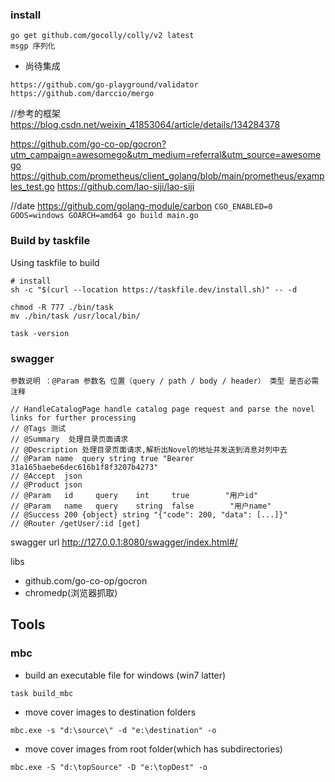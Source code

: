 ### install

```shell
go get github.com/gocolly/colly/v2 latest
msgp 序列化
```

- 尚待集成
```text
https://github.com/go-playground/validator
https://github.com/darccio/mergo
```


//参考的框架
https://blog.csdn.net/weixin_41853064/article/details/134284378

https://github.com/go-co-op/gocron?utm_campaign=awesomego&utm_medium=referral&utm_source=awesomego
https://github.com/prometheus/client_golang/blob/main/prometheus/examples_test.go
https://github.com/lao-siji/lao-siji

//date
https://github.com/golang-module/carbon
``
CGO_ENABLED=0 GOOS=windows GOARCH=amd64 go build main.go
``

### Build by taskfile

Using taskfile to build

```shell
# install 
sh -c "$(curl --location https://taskfile.dev/install.sh)" -- -d

chmod -R 777 ./bin/task
mv ./bin/task /usr/local/bin/

task -version

```

### swagger

```text
参数说明 ：@Param 参数名 位置（query / path / body / header） 类型 是否必需 注释

// HandleCatalogPage handle catalog page request and parse the novel links for further processing
// @Tags 测试
// @Summary  处理目录页面请求
// @Description 处理目录页面请求,解析出Novel的地址并发送到消息对列中去
// @Param name	query string true "Bearer 31a165baebe6dec616b1f8f3207b4273"
// @Accept  json
// @Product json
// @Param   id     query    int     true        "用户id"
// @Param   name   query    string  false        "用户name"
// @Success 200 {object} string	"{"code": 200, "data": [...]}"
// @Router /getUser/:id [get]
```
swagger url
http://127.0.0.1:8080/swagger/index.html#/

libs

* github.com/go-co-op/gocron
* chromedp(浏览器抓取)

## Tools

### mbc

+ build an executable file for windows (win7 latter)

```shell
task build_mbc
```

+ move cover images to destination folders

```shell
mbc.exe -s "d:\source\" -d "e:\destination" -o
```

+ move cover images from root folder(which has subdirectories)

```shell
mbc.exe -S "d:\topSource" -D "e:\topDest" -o 
```